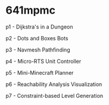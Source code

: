 # 641mpmc

p1 - Dijkstra's in a Dungeon

p2 - Dots and Boxes Bots

p3 - Navmesh Pathfinding

p4 - Micro-RTS Unit Controller

p5 - Mini-Minecraft Planner

p6 - Reachability Analysis Visualization

p7 - Constraint-based Level Generation
